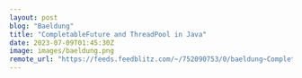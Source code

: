 ```yaml
---
layout: post
blog: "Baeldung"
title: "CompletableFuture and ThreadPool in Java"
date: 2023-07-09T01:45:30Z
image: images/baeldung.png
remote_url: "https://feeds.feedblitz.com/~/752090753/0/baeldung~CompletableFuture-and-ThreadPool-in-Java"
---
```


